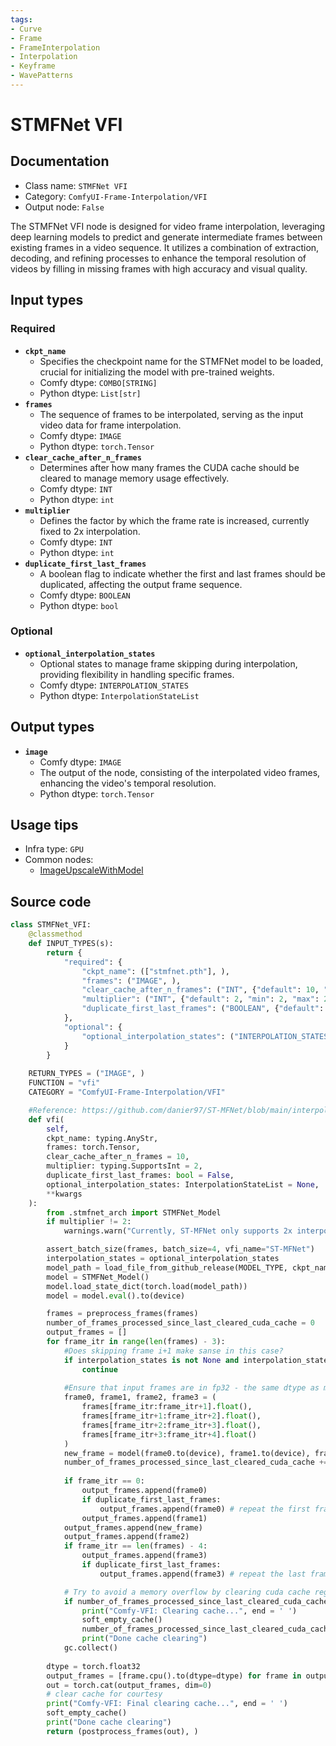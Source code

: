 ```yaml
---
tags:
- Curve
- Frame
- FrameInterpolation
- Interpolation
- Keyframe
- WavePatterns
---
```


# STMFNet VFI
## Documentation
- Class name: `STMFNet VFI`
- Category: `ComfyUI-Frame-Interpolation/VFI`
- Output node: `False`

The STMFNet VFI node is designed for video frame interpolation, leveraging deep learning models to predict and generate intermediate frames between existing frames in a video sequence. It utilizes a combination of extraction, decoding, and refining processes to enhance the temporal resolution of videos by filling in missing frames with high accuracy and visual quality.
## Input types
### Required
- **`ckpt_name`**
    - Specifies the checkpoint name for the STMFNet model to be loaded, crucial for initializing the model with pre-trained weights.
    - Comfy dtype: `COMBO[STRING]`
    - Python dtype: `List[str]`
- **`frames`**
    - The sequence of frames to be interpolated, serving as the input video data for frame interpolation.
    - Comfy dtype: `IMAGE`
    - Python dtype: `torch.Tensor`
- **`clear_cache_after_n_frames`**
    - Determines after how many frames the CUDA cache should be cleared to manage memory usage effectively.
    - Comfy dtype: `INT`
    - Python dtype: `int`
- **`multiplier`**
    - Defines the factor by which the frame rate is increased, currently fixed to 2x interpolation.
    - Comfy dtype: `INT`
    - Python dtype: `int`
- **`duplicate_first_last_frames`**
    - A boolean flag to indicate whether the first and last frames should be duplicated, affecting the output frame sequence.
    - Comfy dtype: `BOOLEAN`
    - Python dtype: `bool`
### Optional
- **`optional_interpolation_states`**
    - Optional states to manage frame skipping during interpolation, providing flexibility in handling specific frames.
    - Comfy dtype: `INTERPOLATION_STATES`
    - Python dtype: `InterpolationStateList`
## Output types
- **`image`**
    - Comfy dtype: `IMAGE`
    - The output of the node, consisting of the interpolated video frames, enhancing the video's temporal resolution.
    - Python dtype: `torch.Tensor`
## Usage tips
- Infra type: `GPU`
- Common nodes:
    - [ImageUpscaleWithModel](../../Comfy/Nodes/ImageUpscaleWithModel.md)



## Source code
```python
class STMFNet_VFI:
    @classmethod
    def INPUT_TYPES(s):
        return {
            "required": {
                "ckpt_name": (["stmfnet.pth"], ),
                "frames": ("IMAGE", ),
                "clear_cache_after_n_frames": ("INT", {"default": 10, "min": 1, "max": 1000}),
                "multiplier": ("INT", {"default": 2, "min": 2, "max": 2}), #TODO: Implement recursively invoking interpolator for multi-frame interpolation
                "duplicate_first_last_frames": ("BOOLEAN", {"default": False})
            },
            "optional": {
                "optional_interpolation_states": ("INTERPOLATION_STATES", )
            }
        }
    
    RETURN_TYPES = ("IMAGE", )
    FUNCTION = "vfi"
    CATEGORY = "ComfyUI-Frame-Interpolation/VFI"        

    #Reference: https://github.com/danier97/ST-MFNet/blob/main/interpolate_yuv.py#L93
    def vfi(
        self,
        ckpt_name: typing.AnyStr,
        frames: torch.Tensor,
        clear_cache_after_n_frames = 10,
        multiplier: typing.SupportsInt = 2,
        duplicate_first_last_frames: bool = False,
        optional_interpolation_states: InterpolationStateList = None,
        **kwargs
    ):
        from .stmfnet_arch import STMFNet_Model
        if multiplier != 2:
            warnings.warn("Currently, ST-MFNet only supports 2x interpolation. The process will continue but please set multiplier=2 afterward")

        assert_batch_size(frames, batch_size=4, vfi_name="ST-MFNet")
        interpolation_states = optional_interpolation_states
        model_path = load_file_from_github_release(MODEL_TYPE, ckpt_name)
        model = STMFNet_Model()
        model.load_state_dict(torch.load(model_path))
        model = model.eval().to(device)

        frames = preprocess_frames(frames)
        number_of_frames_processed_since_last_cleared_cuda_cache = 0
        output_frames = []
        for frame_itr in range(len(frames) - 3):
            #Does skipping frame i+1 make sanse in this case?
            if interpolation_states is not None and interpolation_states.is_frame_skipped(frame_itr) and interpolation_states.is_frame_skipped(frame_itr + 1):
                continue
            
            #Ensure that input frames are in fp32 - the same dtype as model
            frame0, frame1, frame2, frame3 = (
                frames[frame_itr:frame_itr+1].float(),
                frames[frame_itr+1:frame_itr+2].float(), 
                frames[frame_itr+2:frame_itr+3].float(), 
                frames[frame_itr+3:frame_itr+4].float()
            )
            new_frame = model(frame0.to(device), frame1.to(device), frame2.to(device), frame3.to(device)).detach().cpu()
            number_of_frames_processed_since_last_cleared_cuda_cache += 2
            
            if frame_itr == 0:
                output_frames.append(frame0)
                if duplicate_first_last_frames:
                    output_frames.append(frame0) # repeat the first frame
                output_frames.append(frame1)
            output_frames.append(new_frame)
            output_frames.append(frame2)
            if frame_itr == len(frames) - 4:
                output_frames.append(frame3)
                if duplicate_first_last_frames:
                    output_frames.append(frame3) # repeat the last frame

            # Try to avoid a memory overflow by clearing cuda cache regularly
            if number_of_frames_processed_since_last_cleared_cuda_cache >= clear_cache_after_n_frames:
                print("Comfy-VFI: Clearing cache...", end = ' ')
                soft_empty_cache()
                number_of_frames_processed_since_last_cleared_cuda_cache = 0
                print("Done cache clearing")
            gc.collect()
        
        dtype = torch.float32
        output_frames = [frame.cpu().to(dtype=dtype) for frame in output_frames] #Ensure all frames are in cpu
        out = torch.cat(output_frames, dim=0)
        # clear cache for courtesy
        print("Comfy-VFI: Final clearing cache...", end = ' ')
        soft_empty_cache()
        print("Done cache clearing")
        return (postprocess_frames(out), )

```
